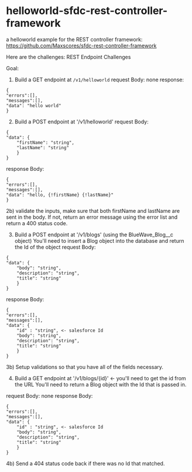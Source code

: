 # helloworld-sfdc-rest-controller-framework
a helloworld example for the REST controller framework: https://github.com/Maxscores/sfdc-rest-controller-framework


Here are the challenges:
REST Endpoint Challenges

Goal: 
1) Build a GET endpoint at `/v1/helloworld`
request Body: none
response:
```
{
"errors":[],
"messages":[],
"data": "hello world"
}
```

2) Build a POST endpoint at '/v1/helloworld'
request Body:
```
{
"data": {
	"firstName": "string",
	"lastName": "string"
	}
}
```
response Body:
```
{
"errors":[],
"messages":[],
"data": "hello, {!firstName} {!lastName}"
}
```

2b) validate the inputs, make sure that both firstName and lastName are sent in the body. If not, return an error message using the error list and return a 400 status code.


3) Build a POST endpoint at '/v1/blogs' (using the BlueWave_Blog__c object) 
You'll need to insert a Blog object into the database and return the Id of the object
request Body:
```
{
"data": {
	"body": "string",
	"description": "string",
	"title": "string"
	}
}
```
response Body:
```
{
"errors":[],
"messages":[],
"data": {
	"id" : "string", <- salesforce Id
	"body": "string",
	"description": "string",
	"title": "string"
	}
}
```

3b) Setup validations so that you have all of the fields necessary.


4) Build a GET endpoint at '/v1/blogs/{id}' <- you'll need to get the id from the URL
You'll need to return a Blog object with the Id that is passed in.

request Body: none
response Body:
```
{
"errors":[],
"messages":[],
"data": {
	"id" : "string", <- salesforce Id
	"body": "string",
	"description": "string",
	"title": "string"
	}
}
```

4b) Send a 404 status code back if there was no Id that matched.
